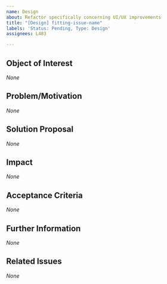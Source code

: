 ```yaml
---
name: Design
about: Refactor specifically concerning UI/UX improvements
title: "[Design] fitting-issue-name"
labels: 'Status: Pending, Type: Design'
assignees: L483

---
```


<!--
How to use this template:
The feature name has to be written in kebap-case.
Keep all of the text encapsulated in comments, even though it will not be rendered.
Only add text in the places that are filled with *None* default and replace *None* with your text.
-->

## Object of Interest
<!-- describe the UI/UX parts that are in need of a design change as specific as possible -->
*None*

## Problem/Motivation
<!-- describe your problem or motivation that caused your design change request as detailed as possible -->
*None*

## Solution Proposal
<!-- describe the solution you have in mind as detailed as possible -->
*None*

## Impact
<!-- describe potential side effects of your solution proposal that can cause follow-up issues (in particular design requests) as well as how/whether the corresponding functionality behind the design changes is affected to the best of your knowledge-->
*None*

## Acceptance Criteria
<!-- specify the acceptance criteria as a task list with one or more entries: https://docs.github.com/en/get-started/writing-on-github/working-with-advanced-formatting/about-task-lists -->
*None*

## Further Information
<!-- add additional helpful, issue related information such as links, screenshots, sketches, your own considerations and thoughts, etc. -->
*None*

## Related Issues
<!-- add a bullet point list of other related issues in case there are any, the issue(s) (if it/they can be narrowed down) that introduced the need for the design change would be particularly useful -->
*None*

<!--
Label usage:
- select any number of fitting labels with a "Flag: " prefix
- select any number of fitting labels with a "For: " prefix
- select EXACTLY ONE label with a "Priority: " prefix
- select EXACTLY ONE label with a "Scope: " prefix
- do not add, change or remove any label with a "Status: " or "Type: " prefix

Look at the label descriptions to get a better understanding of them and pick the most fitting.
If more than one "Type: " label fits the issue, it is a good indicator that the issue mixes concerns.
The issue should then be split into multiple issues in a way that each new issue falls EXACTLY INTO ONE category.
-->
